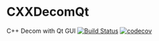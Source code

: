 # CXXDecomQt
C++ Decom with Qt GUI
[![Build Status](https://travis-ci.org/gabegordon/CXXDecomQt.svg?branch=master)](https://travis-ci.org/gabegordon/CXXDecomQt)
[![codecov](https://codecov.io/gh/gabegordon/CXXDecomQt/branch/master/graph/badge.svg)](https://codecov.io/gh/gabegordon/CXXDecomQt)
